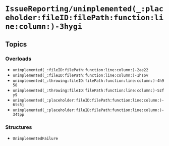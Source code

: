 # ``IssueReporting/unimplemented(_:placeholder:fileID:filePath:function:line:column:)-3hygi``

## Topics

### Overloads

- ``unimplemented(_:fileID:filePath:function:line:column:)-2ae22``
- ``unimplemented(_:fileID:filePath:function:line:column:)-1hsov``
- ``unimplemented(_:throwing:fileID:filePath:function:line:column:)-4h958``
- ``unimplemented(_:throwing:fileID:filePath:function:line:column:)-5zfy9``
- ``unimplemented(_:placeholder:fileID:filePath:function:line:column:)-6ts5j``
- ``unimplemented(_:placeholder:fileID:filePath:function:line:column:)-34tpp``

### Structures

- ``UnimplementedFailure``
